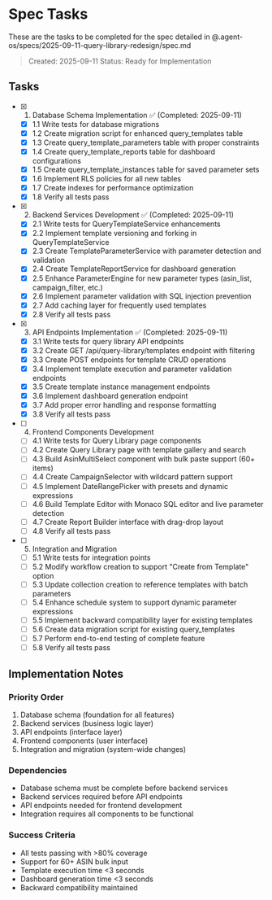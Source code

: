# Spec Tasks

These are the tasks to be completed for the spec detailed in @.agent-os/specs/2025-09-11-query-library-redesign/spec.md

> Created: 2025-09-11
> Status: Ready for Implementation

## Tasks

- [x] 1. Database Schema Implementation ✅ (Completed: 2025-09-11)
  - [x] 1.1 Write tests for database migrations
  - [x] 1.2 Create migration script for enhanced query_templates table
  - [x] 1.3 Create query_template_parameters table with proper constraints
  - [x] 1.4 Create query_template_reports table for dashboard configurations
  - [x] 1.5 Create query_template_instances table for saved parameter sets
  - [x] 1.6 Implement RLS policies for all new tables
  - [x] 1.7 Create indexes for performance optimization
  - [x] 1.8 Verify all tests pass

- [x] 2. Backend Services Development ✅ (Completed: 2025-09-11)
  - [x] 2.1 Write tests for QueryTemplateService enhancements
  - [x] 2.2 Implement template versioning and forking in QueryTemplateService
  - [x] 2.3 Create TemplateParameterService with parameter detection and validation
  - [x] 2.4 Create TemplateReportService for dashboard generation
  - [x] 2.5 Enhance ParameterEngine for new parameter types (asin_list, campaign_filter, etc.)
  - [x] 2.6 Implement parameter validation with SQL injection prevention
  - [x] 2.7 Add caching layer for frequently used templates
  - [x] 2.8 Verify all tests pass

- [x] 3. API Endpoints Implementation ✅ (Completed: 2025-09-11)
  - [x] 3.1 Write tests for query library API endpoints
  - [x] 3.2 Create GET /api/query-library/templates endpoint with filtering
  - [x] 3.3 Create POST endpoints for template CRUD operations
  - [x] 3.4 Implement template execution and parameter validation endpoints
  - [x] 3.5 Create template instance management endpoints
  - [x] 3.6 Implement dashboard generation endpoint
  - [x] 3.7 Add proper error handling and response formatting
  - [x] 3.8 Verify all tests pass

- [ ] 4. Frontend Components Development
  - [ ] 4.1 Write tests for Query Library page components
  - [ ] 4.2 Create Query Library page with template gallery and search
  - [ ] 4.3 Build AsinMultiSelect component with bulk paste support (60+ items)
  - [ ] 4.4 Create CampaignSelector with wildcard pattern support
  - [ ] 4.5 Implement DateRangePicker with presets and dynamic expressions
  - [ ] 4.6 Build Template Editor with Monaco SQL editor and live parameter detection
  - [ ] 4.7 Create Report Builder interface with drag-drop layout
  - [ ] 4.8 Verify all tests pass

- [ ] 5. Integration and Migration
  - [ ] 5.1 Write tests for integration points
  - [ ] 5.2 Modify workflow creation to support "Create from Template" option
  - [ ] 5.3 Update collection creation to reference templates with batch parameters
  - [ ] 5.4 Enhance schedule system to support dynamic parameter expressions
  - [ ] 5.5 Implement backward compatibility layer for existing templates
  - [ ] 5.6 Create data migration script for existing query_templates
  - [ ] 5.7 Perform end-to-end testing of complete feature
  - [ ] 5.8 Verify all tests pass

## Implementation Notes

### Priority Order
1. Database schema (foundation for all features)
2. Backend services (business logic layer)
3. API endpoints (interface layer)
4. Frontend components (user interface)
5. Integration and migration (system-wide changes)

### Dependencies
- Database schema must be complete before backend services
- Backend services required before API endpoints
- API endpoints needed for frontend development
- Integration requires all components to be functional

### Success Criteria
- All tests passing with >80% coverage
- Support for 60+ ASIN bulk input
- Template execution time <3 seconds
- Dashboard generation time <3 seconds
- Backward compatibility maintained